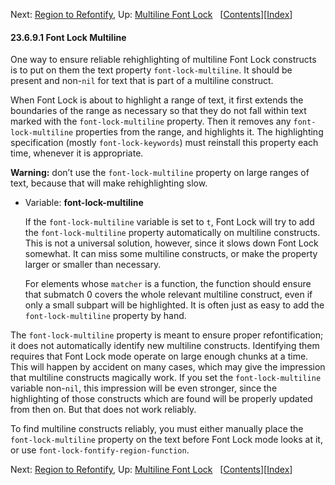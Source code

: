 

Next: [Region to Refontify](Region-to-Refontify.html), Up: [Multiline Font Lock](Multiline-Font-Lock.html)   \[[Contents](index.html#SEC_Contents "Table of contents")]\[[Index](Index.html "Index")]

#### 23.6.9.1 Font Lock Multiline

One way to ensure reliable rehighlighting of multiline Font Lock constructs is to put on them the text property `font-lock-multiline`. It should be present and non-`nil` for text that is part of a multiline construct.

When Font Lock is about to highlight a range of text, it first extends the boundaries of the range as necessary so that they do not fall within text marked with the `font-lock-multiline` property. Then it removes any `font-lock-multiline` properties from the range, and highlights it. The highlighting specification (mostly `font-lock-keywords`) must reinstall this property each time, whenever it is appropriate.

**Warning:** don’t use the `font-lock-multiline` property on large ranges of text, because that will make rehighlighting slow.

*   Variable: **font-lock-multiline**

    If the `font-lock-multiline` variable is set to `t`, Font Lock will try to add the `font-lock-multiline` property automatically on multiline constructs. This is not a universal solution, however, since it slows down Font Lock somewhat. It can miss some multiline constructs, or make the property larger or smaller than necessary.

    For elements whose `matcher` is a function, the function should ensure that submatch 0 covers the whole relevant multiline construct, even if only a small subpart will be highlighted. It is often just as easy to add the `font-lock-multiline` property by hand.

The `font-lock-multiline` property is meant to ensure proper refontification; it does not automatically identify new multiline constructs. Identifying them requires that Font Lock mode operate on large enough chunks at a time. This will happen by accident on many cases, which may give the impression that multiline constructs magically work. If you set the `font-lock-multiline` variable non-`nil`, this impression will be even stronger, since the highlighting of those constructs which are found will be properly updated from then on. But that does not work reliably.

To find multiline constructs reliably, you must either manually place the `font-lock-multiline` property on the text before Font Lock mode looks at it, or use `font-lock-fontify-region-function`.

Next: [Region to Refontify](Region-to-Refontify.html), Up: [Multiline Font Lock](Multiline-Font-Lock.html)   \[[Contents](index.html#SEC_Contents "Table of contents")]\[[Index](Index.html "Index")]
